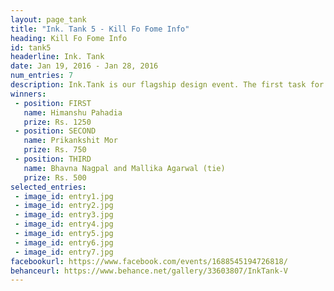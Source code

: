 ```yaml
---
layout: page_tank
title: "Ink. Tank 5 - Kill Fo Fome Info"
heading: Kill Fo Fome Info
id: tank5
headerline: Ink. Tank
date: Jan 19, 2016 - Jan 28, 2016
num_entries: 7
description: Ink.Tank is our flagship design event. The first task for 2016 was to design an infographic somewhat related to the following 4 themes - Fiction (Hey GoT fans...maybe a family tree?) ,Politics ("0 odd hai ya even?") ,Sports (Sachiiiiin Sachiiiin!), India (Because Republic Day).
winners:
 - position: FIRST
   name: Himanshu Pahadia
   prize: Rs. 1250
 - position: SECOND
   name: Prikankshit Mor
   prize: Rs. 750
 - position: THIRD
   name: Bhavna Nagpal and Mallika Agarwal (tie)
   prize: Rs. 500
selected_entries:
 - image_id: entry1.jpg
 - image_id: entry2.jpg
 - image_id: entry3.jpg
 - image_id: entry4.jpg
 - image_id: entry5.jpg
 - image_id: entry6.jpg
 - image_id: entry7.jpg
facebookurl: https://www.facebook.com/events/1688545194726818/
behanceurl: https://www.behance.net/gallery/33603807/InkTank-V
---
```

